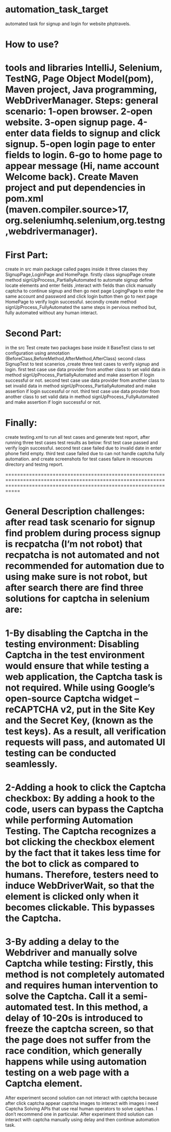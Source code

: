 # automation_task_target
automated task for signup and login for website phptravels.

# How to use?  
tools and libraries
 IntelliJ,
 Selenium,
 TestNG,
 Page Object Model(pom),
 Maven project,
 Java programming,
 WebDriverManager.
 Steps:
 general scenario: 
 1-open browser.
 2-open website.
 3-open signup page.
 4-enter data fields to signup and click signup.
 5-open login page to enter fields to login.
 6-go to home page to appear message (Hi, name account Welcome back).
Create Maven project and put dependencies  in pom.xml (maven.compiler.source>17, org.seleniumhq.selenium,org.testng,webdrivermanager).
=======================================================================================================================================================================
# First Part:
create in src main package called pages inside it three classes they SignupPage,LoginPage and HomePage.
firstly class signupPage create method signUpProcess_PartiallyAutomated to automate signup define locate elements and enter fields ,interact with fields than click manually  captcha to continue signup and then go next page LogingPage to enter  the same account and password  and  click login button then go to next page HomePage
to verify login successful.
secondly create method signUpProcess_FullyAutomated the same steps in pervious method but, fully automated without any human interact.

# Second Part:
in the src Test create two packages base inside it BaseTest class to set configuration using annotation (BeforeClass,BeforeMethod,AfterMethod,AfterClass)
second class SignupTest to test scanerios ,create three test cases to verify signup and login.
first test case use data provider from another class  to set valid data in method signUpProcess_PartiallyAutomated and make assertion if login successful or not.
second test case  use data provider from another class  to set invalid data in method signUpProcess_PartiallyAutomated and make assertion if login successful or not.
third test case  use data provider from another class  to set valid data in method signUpProcess_FullyAutomated  and make assertion if login successful or not.

# Finally:
create testing.xml to run all test cases and generate test report, after running three test cases test results as below:
first test case passed and verify login successful.
second test case failed  due to invalid date in enter phone field empty.
third test case failed  due to can not handle captcha fully automation.
and create screenshots for test cases failure in resources directory and testng report.

=======================================================================================================================================================================

# General Description challenges: after read task  scenario for signup find problem during process signup is recpatcha (I’m not robot) that recpatcha is not automated and not recommended for automation due to using make sure is not robot, but after search  there are find three solutions for captcha in selenium are:
 1-By disabling the Captcha in the testing environment:
 Disabling Captcha in the test environment would ensure that while testing a web application, the Captcha task is not required. While using Google’s open-source Captcha widget – reCAPTCHA v2, put in the Site Key and the Secret Key, (known as the test keys).  As a result, all verification requests will pass, and automated UI testing can be conducted seamlessly.
 =====================================================================================================================================================================
 2-Adding a hook to click the Captcha checkbox:
 By adding a hook to the code, users can bypass the Captcha while performing Automation Testing. The Captcha recognizes a bot clicking the checkbox element by the fact that it takes less time for the bot to click as compared to humans. Therefore, testers need to induce WebDriverWait, so that the element is clicked only when it becomes clickable. This bypasses the Captcha.
=======================================================================================================================================================================
 3-By adding a delay to the Webdriver and manually solve Captcha while testing:
 Firstly, this method is not completely automated and requires human intervention to solve the Captcha. Call it a semi-automated test. 
In this method, a delay of 10-20s is introduced to freeze the captcha screen, so that the page does not suffer from the race condition, which generally happens while using automation testing on a web page with a Captcha element.
======================================================================================================================================================================
After experiment second solution can  not interact with captcha because after click captcha appear captcha images to interact with images i need Captcha Solving APIs that use real human operators to solve captchas.  I don’t recommend one in particular.
After experiment third solution can interact with captcha manually  using delay and then continue automation task.



